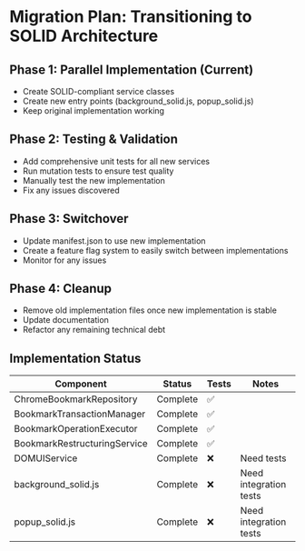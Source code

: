 # Migration Plan: Transitioning to SOLID Architecture

## Phase 1: Parallel Implementation (Current)
- Create SOLID-compliant service classes
- Create new entry points (background_solid.js, popup_solid.js)
- Keep original implementation working

## Phase 2: Testing & Validation
- Add comprehensive unit tests for all new services
- Run mutation tests to ensure test quality
- Manually test the new implementation
- Fix any issues discovered

## Phase 3: Switchover
- Update manifest.json to use new implementation
- Create a feature flag system to easily switch between implementations
- Monitor for any issues

## Phase 4: Cleanup
- Remove old implementation files once new implementation is stable
- Update documentation
- Refactor any remaining technical debt

## Implementation Status

| Component | Status | Tests | Notes |
|-----------|--------|-------|-------|
| ChromeBookmarkRepository | Complete | ✅ | |
| BookmarkTransactionManager | Complete | ✅ | |
| BookmarkOperationExecutor | Complete | ✅ | |
| BookmarkRestructuringService | Complete | ✅ | |
| DOMUIService | Complete | ❌ | Need tests |
| background_solid.js | Complete | ❌ | Need integration tests |
| popup_solid.js | Complete | ❌ | Need integration tests |